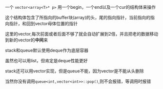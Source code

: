 一个
`vector<array<T>* p>`
用一个begin，一个end以及一个cur的结构体来操作

这个结构体包含了所指向的buffer块(array)的头，尾的指向指针，当前指向的指向指针，和回到vector母体位置的指针

这里的vector,每次前面或者后面不够了就会自动扩展到2倍，并且把老的数据移动到新的vector的**中间**来


stack和queue默认使用deque作为底层容器

虽然也可以用list，但肯定是deque性能更好



stack还可以用vector实现，但是queue不能，因为vector是不能从头删除

当然你没有调用`queue<int,vector<int>>::pop()`,则不会报错，等调用时报错


